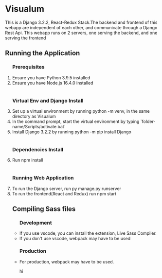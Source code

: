<h1> Visualum</h1>
<p>This is a Django 3.2.2, React-Redux Stack.The backend and frontend of this webapp are independent of each other, and communicate through a Django Rest Api. This webapp runs on 2 servers, one serving the backend, and one serving the frontend</p>
<h2>Running the Application</h2>
<ol>   
    <h3>Prerequisites</h3>
        <li>Ensure you have Python 3.9.5 installed</li>
        <li>Ensure you have Node.js 16.4.0 installed</li>
    <br>
    <h3>Virtual Env and Django Install</h3>
        <li>Set up a virtual environment by running python -m venv, in the same directory as Visualum</li>
        <li>In the command prompt, start the virtual environment by typing `folder-name/Scripts/activate.bat`</li>
        <li>Install Django 3.2.2 by running python -m pip install Django</li>
    <br>
    <h3> Dependencies Install </h3>
        <li>Run npm install</li>
    <br>
    <h3> Running Web Application </h3>
        <li> To run the Django server, run py manage.py runserver</li>
        <li> To run the frontend(React and Redux) run npm start</li>
    <h2>Compiling Sass files</h2>
    <ul> 
            <h3> Development </h3>
              <li> If you use vscode, you can install the extension, Live Sass Compiler.</li>
              <li> If you don't use vscode, webpack may have to be used</li>
            <h3> Production </h3> 
              <li> For production, webpack may have to be used.</li>
              <p> hi </p>
    </ul>
</ol>
